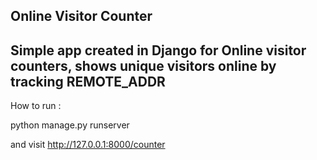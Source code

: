 Online Visitor Counter
-----------------------------------------------
Simple app created in Django for Online visitor counters, shows unique visitors online by tracking REMOTE_ADDR
-----------------------------------------------

How to run :

python manage.py runserver 

and visit http://127.0.0.1:8000/counter


